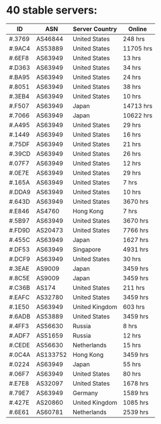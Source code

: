 # 40 stable servers:

| ID | ASN | Server Country | Online |
| ------ | ------ | ------ | ------ |
| #.3769 | AS46844 | United States | 248 hrs |
| #.9AC4 | AS53889 | United States | 11705 hrs |
| #.6EF8 | AS63949 | United States | 13 hrs |
| #.D363 | AS63949 | United States | 34 hrs |
| #.BA95 | AS63949 | United States | 24 hrs |
| #.8051 | AS63949 | United States | 38 hrs |
| #.3EB4 | AS63949 | United States | 10 hrs |
| #.F507 | AS63949 | Japan | 14713 hrs |
| #.7066 | AS63949 | Japan | 10622 hrs |
| #.A495 | AS63949 | United States | 29 hrs |
| #.1449 | AS63949 | United States | 16 hrs |
| #.75DF | AS63949 | United States | 21 hrs |
| #.39CD | AS63949 | United States | 26 hrs |
| #.07F7 | AS63949 | United States | 12 hrs |
| #.0E7E | AS63949 | United States | 29 hrs |
| #.165A | AS63949 | United States | 7 hrs |
| #.DDA9 | AS63949 | United States | 10 hrs |
| #.643D | AS63949 | United States | 3670 hrs |
| #.E846 | AS4760 | Hong Kong | 7 hrs |
| #.5B97 | AS63949 | United States | 3670 hrs |
| #.FD9D | AS20473 | United States | 7766 hrs |
| #.455C | AS63949 | Japan | 1627 hrs |
| #.DF53 | AS63949 | Singapore | 4931 hrs |
| #.DCF9 | AS63949 | United States | 30 hrs |
| #.3EAE | AS9009 | Japan | 3459 hrs |
| #.8C5E | AS9009 | Japan | 3459 hrs |
| #.C36B | AS174 | United States | 211 hrs |
| #.EAFC | AS32780 | United States | 3459 hrs |
| #.1E50 | AS63949 | United Kingdom | 603 hrs |
| #.6ADB | AS53889 | United States | 3459 hrs |
| #.4FF3 | AS56630 | Russia | 8 hrs |
| #.ADF7 | AS51659 | Russia | 12 hrs |
| #.CEDE | AS56630 | Netherlands | 15 hrs |
| #.0C4A | AS133752 | Hong Kong | 3459 hrs |
| #.0224 | AS63949 | Japan | 55 hrs |
| #.06F7 | AS63949 | United States | 80 hrs |
| #.E7E8 | AS32097 | United States | 1678 hrs |
| #.79E7 | AS63949 | Germany | 1589 hrs |
| #.427E | AS20860 | United Kingdom | 1085 hrs |
| #.6E61 | AS60781 | Netherlands | 2539 hrs |

